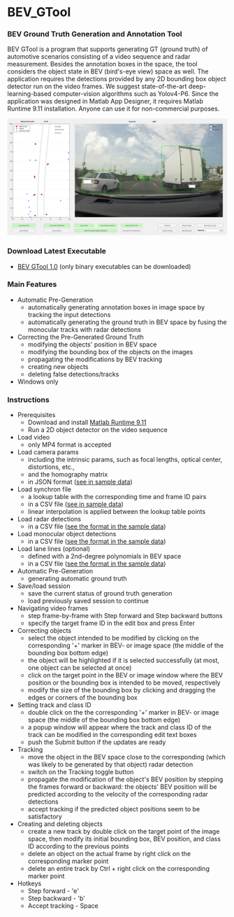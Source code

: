 # BEV_GTool

### BEV Ground Truth Generation and Annotation Tool 
BEV GTool is a program that supports generating GT (ground truth) of automotive scenarios consisting of a video sequence and radar measurement. Besides the annotation boxes in the space, the tool considers the object state in BEV (bird's-eye view) space as well. The application requires the detections provided by any 2D bounding box object detector run on the video frames. We suggest state-of-the-art deep-learning-based computer-vision algorithms such as Yolov4-P6. Since the application was designed in Matlab App Designer, it requires Matlab Runtime 9.11 installation. Anyone can use it for non-commercial purposes.

![My image](https://github.com/lindenmaier94/BEV_GTool/blob/main/BEV_GTool_GUI_demo.png)

### Download Latest Executable
* [BEV GTool 1.0](https://github.com/lindenmaier94/BEV_GTool/releases/download/BEV_GTool_1_0/BEV_GTool_1_0.zip)
(only binary executables can be downloaded)

### Main Features
* Automatic Pre-Generation
  * automatically generating annotation boxes in image space by tracking the input detections
  * automatically generating the ground truth in BEV space by fusing the monocular tracks with radar detections
* Correcting the Pre-Generated Ground Truth
  * modifying the objects' position in BEV space
  * modifying the bounding box of the objects on the images
  * propagating the modifications by BEV tracking
  * creating new objects
  * deleting false detections/tracks
* Windows only

### Instructions
* Prerequisites
  * Download and install [Matlab Runtime 9.11](https://ssd.mathworks.com/supportfiles/downloads/R2021b/Release/7/deployment_files/installer/complete/win64/MATLAB_Runtime_R2021b_Update_7_win64.zip)
  * Run a 2D object detector on the video sequence
* Load video
  * only MP4 format is accepted
* Load camera params
  * including the intrinsic params, such as focal lengths, optical center, distortions, etc.,
  * and the homography matrix
  * in JSON format ([see in sample data](https://github.com/lindenmaier94/BEV_GTool/blob/main/Sample%20Data/cameraParams.json))
* Load synchron file
  * a lookup table with the corresponding time and frame ID pairs
  * in a CSV file ([see in sample data](https://github.com/lindenmaier94/BEV_GTool/blob/main/Sample%20Data/CameraSynchronLUT.csv))
  * linear interpolation is applied between the lookup table points
* Load radar detections
  * in a CSV file ([see the format in the sample data](https://github.com/lindenmaier94/BEV_GTool/blob/main/Sample%20Data/RadarDetections.csv))
* Load monocular object detections
  * in a CSV file ([see the format in the sample data](https://github.com/lindenmaier94/BEV_GTool/blob/main/Sample%20Data/YOLO.csv))
* Load lane lines (optional)
  * defined with a 2nd-degree polynomials in BEV space
  * in a CSV file ([see the format in the sample data](https://github.com/lindenmaier94/BEV_GTool/blob/main/Sample%20Data/LineDetections.csv))
* Automatic Pre-Generation
  * generating automatic ground truth
* Save/load session
  * save the current status of ground truth generation
  * load previously saved session to continue
* Navigating video frames
  * step frame-by-frame with Step forward and Step backward buttons
  * specify the target frame ID in the edit box and press Enter
* Correcting objects
  * select the object intended to be modified by clicking on the corresponding '+' marker in BEV- or image space (the middle of the bounding box bottom edge)
  * the object will be highlighted if it is selected successfully (at most, one object can be selected at once)
  * click on the target point in the BEV or image window where the BEV position or the bounding box is intended to be moved, respectively
  * modify the size of the bounding box by clicking and dragging the edges or corners of the bounding box
* Setting track and class ID
  * double click on the the corresponding '+' marker in BEV- or image space (the middle of the bounding box bottom edge)
  * a popup window will appear where the track and class ID of the track can be modified in the corresponding edit text boxes
  * push the Submit button if the updates are ready
* Tracking
  * move the object in the BEV space close to the corresponding (which was likely to be generated by that object) radar detection 
  * switch on the Tracking toggle button
  * propagate the modification of the object's BEV position by stepping the frames forward or backward: the objects' BEV position will be predicted according to the velocity of the corresponding radar detections
  * accept tracking if the predicted object positions seem to be satisfactory
* Creating and deleting objects
  * create a new track by double click on the target point of the image space, then modify its initial bounding box, BEV position, and class ID according to the previous points
  * delete an object on the actual frame by right click on the corresponding marker point
  * delete an entire track by Ctrl + right click on the corresponding marker point
* Hotkeys
  * Step forward - 'e'
  * Step backward - 'b'
  * Accept tracking - Space
